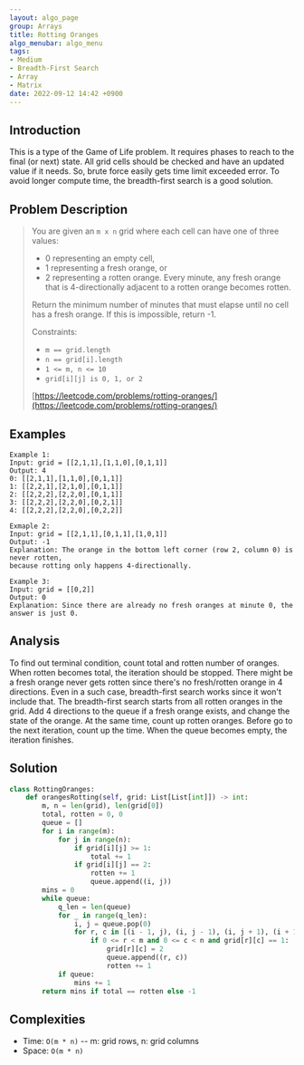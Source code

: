 ```yaml
---
layout: algo_page
group: Arrays
title: Rotting Oranges
algo_menubar: algo_menu
tags:
- Medium
- Breadth-First Search
- Array
- Matrix
date: 2022-09-12 14:42 +0900
---
```

## Introduction
This is a type of the Game of Life problem.
It requires phases to reach to the final (or next) state.
All grid cells should be checked and have an updated value if it needs.
So, brute force easily gets time limit exceeded error.
To avoid longer compute time, the breadth-first search is a good solution.

## Problem Description
> You are given an `m x n` grid where each cell can have one of three values:
> - 0 representing an empty cell,
> - 1 representing a fresh orange, or
> - 2 representing a rotten orange.
> Every minute, any fresh orange that is 4-directionally adjacent to a rotten orange becomes rotten.
>
> Return the minimum number of minutes that must elapse until no cell has a fresh orange.
> If this is impossible, return -1.
>
> Constraints:
> - `m == grid.length`
> - `n == grid[i].length`
> - `1 <= m, n <= 10`
> - `grid[i][j] is 0, 1, or 2`
> 
> [https://leetcode.com/problems/rotting-oranges/](https://leetcode.com/problems/rotting-oranges/)

## Examples
```
Example 1:
Input: grid = [[2,1,1],[1,1,0],[0,1,1]]
Output: 4
0: [[2,1,1],[1,1,0],[0,1,1]]
1: [[2,2,1],[2,1,0],[0,1,1]]
2: [[2,2,2],[2,2,0],[0,1,1]]
3: [[2,2,2],[2,2,0],[0,2,1]]
4: [[2,2,2],[2,2,0],[0,2,2]]
```

```
Exmaple 2:
Input: grid = [[2,1,1],[0,1,1],[1,0,1]]
Output: -1
Explanation: The orange in the bottom left corner (row 2, column 0) is never rotten,
because rotting only happens 4-directionally.
```

```
Example 3:
Input: grid = [[0,2]]
Output: 0
Explanation: Since there are already no fresh oranges at minute 0, the answer is just 0.
```

## Analysis
To find out terminal condition, count total and rotten number of oranges.
When rotten becomes total, the iteration should be stopped.
There might be a fresh orange never gets rotten since there's no fresh/rotten orange in 4 directions.
Even in a such case, breadth-first search works since it won't include that.
The breadth-first search starts from all rotten oranges in the grid.
Add 4 directions to the queue if a fresh orange exists, and change the state of the orange.
At the same time, count up rotten oranges.
Before go to the next iteration, count up the time.
When the queue becomes empty, the iteration finishes.

## Solution
```python
class RottingOranges:
    def orangesRotting(self, grid: List[List[int]]) -> int:
        m, n = len(grid), len(grid[0])
        total, rotten = 0, 0
        queue = []
        for i in range(m):
            for j in range(n):
                if grid[i][j] >= 1:
                    total += 1
                if grid[i][j] == 2:
                    rotten += 1
                    queue.append((i, j))
        mins = 0
        while queue:
            q_len = len(queue)
            for _ in range(q_len):
                i, j = queue.pop(0)
                for r, c in [(i - 1, j), (i, j - 1), (i, j + 1), (i + 1, j)]:
                    if 0 <= r < m and 0 <= c < n and grid[r][c] == 1:
                        grid[r][c] = 2
                        queue.append((r, c))
                        rotten += 1
            if queue:
                mins += 1
        return mins if total == rotten else -1
```

## Complexities
- Time: `O(m * n)` -- m: grid rows, n: grid columns
- Space: `O(m * n)`
